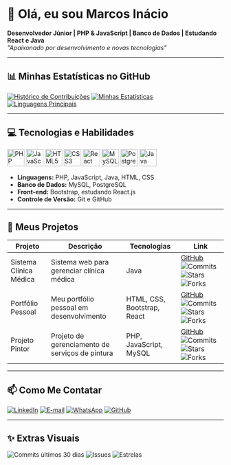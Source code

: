 # 👋 Olá, eu sou Marcos Inácio

**Desenvolvedor Júnior | PHP & JavaScript | Banco de Dados | Estudando React e Java**  
*"Apaixonado por desenvolvimento e novas tecnologias"*  

---

## 📊 Minhas Estatísticas no GitHub

[![Histórico de Contribuições](https://github-readme-streak-stats.herokuapp.com/?user=Marcosidr&theme=tokyonight&hide_border=true)](https://github.com/Marcosidr)
[![Minhas Estatísticas](https://github-readme-stats.vercel.app/api?username=Marcosidr&show_icons=true&theme=radical)](https://github.com/Marcosidr)
[![Linguagens Principais](https://github-readme-stats.vercel.app/api/top-langs/?username=Marcosidr&layout=compact&theme=radical)](https://github.com/Marcosidr)

---

## 💻 Tecnologias e Habilidades

<p>
  <img src="https://cdn.jsdelivr.net/gh/devicons/devicon/icons/php/php-original.svg" width="40" title="PHP" />
  <img src="https://cdn.jsdelivr.net/gh/devicons/devicon/icons/javascript/javascript-original.svg" width="40" title="JavaScript" />
  <img src="https://cdn.jsdelivr.net/gh/devicons/devicon/icons/html5/html5-original.svg" width="40" title="HTML5" />
  <img src="https://cdn.jsdelivr.net/gh/devicons/devicon/icons/css3/css3-original.svg" width="40" title="CSS3" />
  <img src="https://cdn.jsdelivr.net/gh/devicons/devicon/icons/react/react-original.svg" width="40" title="React" />
  <img src="https://cdn.jsdelivr.net/gh/devicons/devicon/icons/mysql/mysql-original.svg" width="40" title="MySQL" />
  <img src="https://cdn.jsdelivr.net/gh/devicons/devicon/icons/postgresql/postgresql-original.svg" width="40" title="PostgreSQL" />
  <img src="https://cdn.jsdelivr.net/gh/devicons/devicon/icons/java/java-original.svg" width="40" title="Java" />
</p>

- **Linguagens:** PHP, JavaScript, Java, HTML, CSS  
- **Banco de Dados:** MySQL, PostgreSQL  
- **Front-end:** Bootstrap, estudando React.js  
- **Controle de Versão:** Git e GitHub  

---

## 📂 Meus Projetos

| Projeto | Descrição | Tecnologias | Link |
|---------|-----------|------------|------|
| Sistema Clínica Médica | Sistema web para gerenciar clínica médica | Java | [GitHub](https://github.com/Marcosidr/Projeto-Java) ![Commits](https://img.shields.io/github/commit-activity/m/Marcosidr/Projeto-Java?style=flat-square) ![Stars](https://img.shields.io/github/stars/Marcosidr/Projeto-Java?style=flat-square) ![Forks](https://img.shields.io/github/forks/Marcosidr/Projeto-Java?style=flat-square) |
| Portfólio Pessoal | Meu portfólio pessoal em desenvolvimento | HTML, CSS, Bootstrap, React | [GitHub](https://github.com/Marcosidr/portfolio) ![Commits](https://img.shields.io/github/commit-activity/m/Marcosidr/portfolio?style=flat-square) ![Stars](https://img.shields.io/github/stars/Marcosidr/portfolio?style=flat-square) ![Forks](https://img.shields.io/github/forks/Marcosidr/portfolio?style=flat-square) |
| Projeto Pintor | Projeto de gerenciamento de serviços de pintura | PHP, JavaScript, MySQL | [GitHub](https://github.com/Marcosidr/projetoPintor) ![Commits](https://img.shields.io/github/commit-activity/m/Marcosidr/projetoPintor?style=flat-square) ![Stars](https://img.shields.io/github/stars/Marcosidr/projetoPintor?style=flat-square) ![Forks](https://img.shields.io/github/forks/Marcosidr/projetoPintor?style=flat-square) |

---

## 📫 Como Me Contatar

<p>
  <a href="https://www.linkedin.com/in/marcos-in%C3%A1cio-1161a1231/"><img src="https://img.shields.io/badge/LinkedIn-0077B5?style=for-the-badge&logo=linkedin&logoColor=white" alt="LinkedIn" /></a>
  <a href="mailto:marcosincio556@gmail.com"><img src="https://img.shields.io/badge/E-mail-D14836?style=for-the-badge&logo=gmail&logoColor=white" alt="E-mail" /></a>
  <a href="https://wa.me/5544998640443"><img src="https://img.shields.io/badge/WhatsApp-25D366?style=for-the-badge&logo=whatsapp&logoColor=white" alt="WhatsApp" /></a>
  <a href="https://github.com/Marcosidr"><img src="https://img.shields.io/badge/GitHub-100000?style=for-the-badge&logo=github&logoColor=white" alt="GitHub" /></a>
</p>

---

## ✨ Extras Visuais


![Commits últimos 30 dias](https://img.shields.io/github/commit-activity/m/Marcosidr/Marcosidr?style=flat-square)
![Issues](https://img.shields.io/github/issues/Marcosidr/Marcosidr?style=flat-square)
![Estrelas](https://img.shields.io/github/stars/Marcosidr/Marcosidr?style=flat-square)
